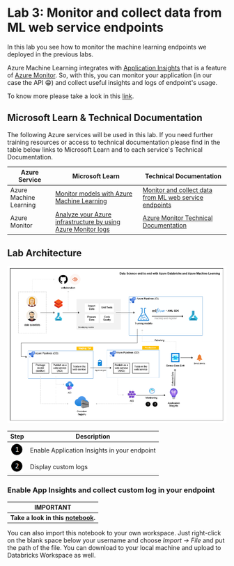 # Lab 3: Monitor and collect data from ML web service endpoints

In this lab you see how to monitor the machine learning endpoints we deployed in the previous labs.

Azure Machine Learning integrates with [Application Insights](https://docs.microsoft.com/en-us/azure/azure-monitor/app/app-insights-overview) that is a feature of [Azure Monitor](https://docs.microsoft.com/en-us/azure/azure-monitor/overview). So, with this, you can monitor your application (in our case the API 😁) and collect useful insights and logs of endpoint's usage.

To know more please take a look in this [link](https://docs.microsoft.com/en-us/azure/machine-learning/how-to-enable-app-insights/).

## Microsoft Learn & Technical Documentation

The following Azure services will be used in this lab. If you need further training resources or access to technical documentation please find in the table below links to Microsoft Learn and to each service's Technical Documentation.

Azure Service | Microsoft Learn | Technical Documentation|
--------------|-----------------|------------------------|
Azure Machine Learning| [Monitor models with Azure Machine Learning](https://docs.microsoft.com/en-us/learn/paths/build-ai-solutions-with-azure-ml-service/) | [Monitor and collect data from ML web service endpoints](https://docs.microsoft.com/en-us/azure/machine-learning/how-to-enable-app-insights/)
Azure Monitor| [Analyze your Azure infrastructure by using Azure Monitor logs](https://docs.microsoft.com/en-us/learn/modules/analyze-infrastructure-with-azure-monitor-logs/) | [Azure Monitor Technical Documentation](https://docs.microsoft.com/pt-br/azure/azure-monitor/overview)

## Lab Architecture

![1](/images/data-science-architecture-lab-3.png)

Step     | Description
-------- | -----
![1](/images/Black1.png) | Enable Application Insights in your endpoint
![2](/images/Black2.png) | Display custom logs

### Enable App Insights and collect custom log in your endpoint

**IMPORTANT**|
-------------|
**Take a look in this [notebook](/labs/lab%203/notebooks/monitor-with-appinsights.ipynb).**|

You can also import this notebook to your own workspace. Just right-click on the blank space below your username and choose *Import -> File* and put the path of the file. You can download to your local machine and upload to Databricks Workspace as well.

